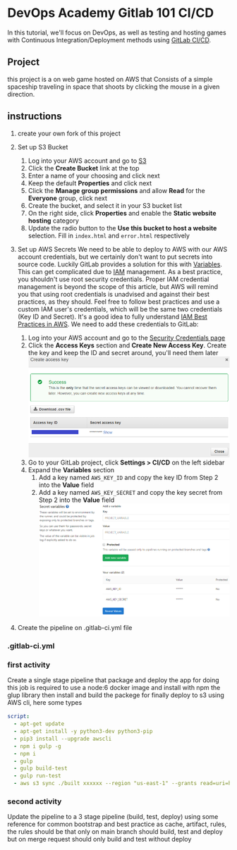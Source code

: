 # DevOps Academy Gitlab 101 CI/CD

In this tutorial, we'll focus on DevOps, as well as testing and hosting games with Continuous
Integration/Deployment methods using [GitLab CI/CD](https://docs.gitlab.com/ee/ci/README.html).

## Project

this project is a on web game hosted on AWS that Consists of a simple spaceship traveling in space that shoots by clicking the mouse in a given direction. 


## instructions

1. create your own fork of this project
2. Set up S3 Bucket
   1. Log into your AWS account and go to [S3](https://console.aws.amazon.com/s3/home)
   2. Click the **Create Bucket** link at the top
   3. Enter a name of your choosing and click next
   4. Keep the default **Properties** and click next
   5. Click the **Manage group permissions** and allow **Read** for the **Everyone** group, click next
   6. Create the bucket, and select it in your S3 bucket list
   7. On the right side, click **Properties** and enable the **Static website hosting** category
   8.  Update the radio button to the **Use this bucket to host a website** selection. Fill in `index.html` and `error.html` respectively
3.  Set up AWS Secrets
    We need to be able to deploy to AWS with our AWS account credentials, but we certainly
    don't want to put secrets into source code. Luckily GitLab provides a solution for this
    with [Variables](https://docs.gitlab.com/ee/ci/variables/README.md). This can get complicated
    due to [IAM](https://aws.amazon.com/iam/) management. As a best practice, you shouldn't
    use root security credentials. Proper IAM credential management is beyond the scope of this
    article, but AWS will remind you that using root credentials is unadvised and against their
    best practices, as they should. Feel free to follow best practices and use a custom IAM user's
    credentials, which will be the same two credentials (Key ID and Secret). It's a good idea to
    fully understand [IAM Best Practices in AWS](https://docs.aws.amazon.com/IAM/latest/UserGuide/best-practices.html). We need to add these credentials to GitLab:

    1. Log into your AWS account and go to the [Security Credentials page](https://console.aws.amazon.com/iam/home#/security_credential)
    2. Click the **Access Keys** section and **Create New Access Key**. Create the key and keep the ID and secret around, you'll need them later
        ![AWS Access Key Configuration](doc/img/aws_config_window.png)
    3. Go to your GitLab project, click **Settings > CI/CD** on the left sidebar
    4. Expand the **Variables** section
       1. Add a key named `AWS_KEY_ID` and copy the key ID from Step 2 into the **Value** field
       2. Add a key named `AWS_KEY_SECRET` and copy the key secret from Step 2 into the **Value** field
        ![AWS Access Key Configuration](doc/img/gitlab_config.png)
4. Create the pipeline on .gitlab-ci.yml file

### .gitlab-ci.yml
### first activity

Create a single stage pipeline that package and deploy the app for doing this job is required to use a node:6 docker image and install with npm the glup library then install and build the packege for finally deploy to s3 using AWS cli, here some types

```yaml
script:
  - apt-get update
  - apt-get install -y python3-dev python3-pip
  - pip3 install --upgrade awscli
  - npm i gulp -g
  - npm i
  - gulp
  - gulp build-test
  - gulp run-test
  - aws s3 sync ./built xxxxxx --region "us-east-1" --grants read=uri=http://acs.amazonaws.com/groups/global/AllUsers --cache-control "no-cache, no-store, must-revalidate" --delete
```
### second activity


Update the pipeline to a 3 stage pipeline (build, test, deploy) using some reference for common bootstrap and best practice as cache, artifact, rules, the rules should be that only on main branch should build, test and deploy but on merge request should only build and test without deploy

